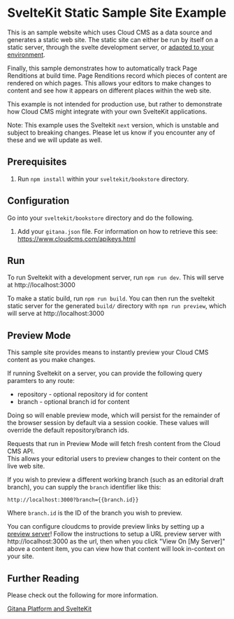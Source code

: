 # SvelteKit Static Sample Site Example

This is an sample website which uses Cloud CMS as a data source and generates a static web site.  The static site
can either be run by itself on a static server, through the svelte development server, or [adapted to your environment](https://kit.svelte.dev/docs#adapters).

Finally, this sample demonstrates how to automatically track Page Renditions at build time.  Page Renditions record
which pieces of content are rendered on which pages.  This allows your editors to make changes to content and
see how it appears on different places within the web site.

This example is not intended for production use, but rather to demonstrate how Cloud CMS might integrate with your
own SvelteKit applications.


Note: This example uses the Sveltekit `next` version, which is unstable and subject to breaking changes. Please let us know if you encounter any of these and we will update as well.

## Prerequisites

1. Run `npm install` within your `sveltekit/bookstore` directory.

## Configuration

Go into your `sveltekit/bookstore` directory and do the following.

1. Add your `gitana.json` file. For information on how to retrieve this see: https://www.cloudcms.com/apikeys.html

## Run

To run Sveltekit with a development server, run `npm run dev`. This will serve at http://localhost:3000

To make a static build, run `npm run build`. You can then run the sveltekit static server for the generated `build/` directory with `npm run preview`, which will serve at http://localhost:3000

## Preview Mode

This sample site provides means to instantly preview your Cloud CMS content as you make changes.

If running Sveltekit on a server, you can provide the following query paramters to any route:

- repository - optional repository id for content
- branch - optional branch id for content

Doing so will enable preview mode, which will persist for the remainder of the browser session by default via a session cookie. These 
values will override the default repository/branch ids.

Requests that run in Preview Mode will fetch fresh content from the Cloud CMS API.  
This allows your editorial users to preview changes to their content on the live web site.


If you wish to preview a different working branch (such as an editorial draft branch), you can supply the `branch`
identifier like this:

```
http://localhost:3000?branch={{branch.id}}
```

Where `branch.id` is the ID of the branch you wish to preview.

You can configure cloudcms to provide preview links by setting up a [preview server](https://www.cloudcms.com/documentation/publishing/preview-servers.html)! 
Follow the instructions to setup a URL preview server with http://localhost:3000 as the url, then when you click "View On [My Server]" above a content item, you can view how that content will look in-context on your site.


## Further Reading

Please check out the following for more information.

[Gitana Platform and SvelteKit](https://gitana.io/documentation/gitana/4.0/developers/frameworks/sveltekit.html)
